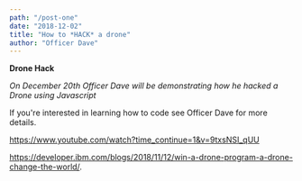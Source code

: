 ```yaml
---
path: "/post-one"
date: "2018-12-02"
title: "How to *HACK* a drone"
author: "Officer Dave"
---
```


**Drone Hack**

*On December 20th Officer Dave will be demonstrating how he hacked a Drone using Javascript*

If you're interested in learning how to code see Officer Dave for more details.

https://www.youtube.com/watch?time_continue=1&v=9txsNSI_qUU

https://developer.ibm.com/blogs/2018/11/12/win-a-drone-program-a-drone-change-the-world/.